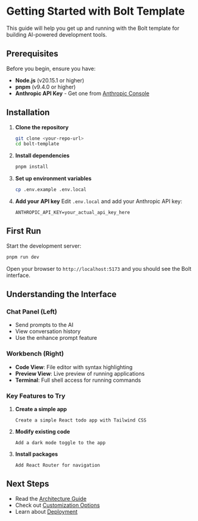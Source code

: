 # Getting Started with Bolt Template

This guide will help you get up and running with the Bolt template for building AI-powered development tools.

## Prerequisites

Before you begin, ensure you have:

- **Node.js** (v20.15.1 or higher)
- **pnpm** (v9.4.0 or higher) 
- **Anthropic API Key** - Get one from [Anthropic Console](https://console.anthropic.com/)

## Installation

1. **Clone the repository**
   ```bash
   git clone <your-repo-url>
   cd bolt-template
   ```

2. **Install dependencies**
   ```bash
   pnpm install
   ```

3. **Set up environment variables**
   ```bash
   cp .env.example .env.local
   ```

4. **Add your API key**
   Edit `.env.local` and add your Anthropic API key:
   ```
   ANTHROPIC_API_KEY=your_actual_api_key_here
   ```

## First Run

Start the development server:

```bash
pnpm run dev
```

Open your browser to `http://localhost:5173` and you should see the Bolt interface.

## Understanding the Interface

### Chat Panel (Left)
- Send prompts to the AI
- View conversation history
- Use the enhance prompt feature

### Workbench (Right)
- **Code View**: File editor with syntax highlighting
- **Preview View**: Live preview of running applications
- **Terminal**: Full shell access for running commands

### Key Features to Try

1. **Create a simple app**
   ```
   Create a simple React todo app with Tailwind CSS
   ```

2. **Modify existing code**
   ```
   Add a dark mode toggle to the app
   ```

3. **Install packages**
   ```
   Add React Router for navigation
   ```

## Next Steps

- Read the [Architecture Guide](./ARCHITECTURE.md)
- Check out [Customization Options](./CUSTOMIZATION.md)
- Learn about [Deployment](./DEPLOYMENT.md)